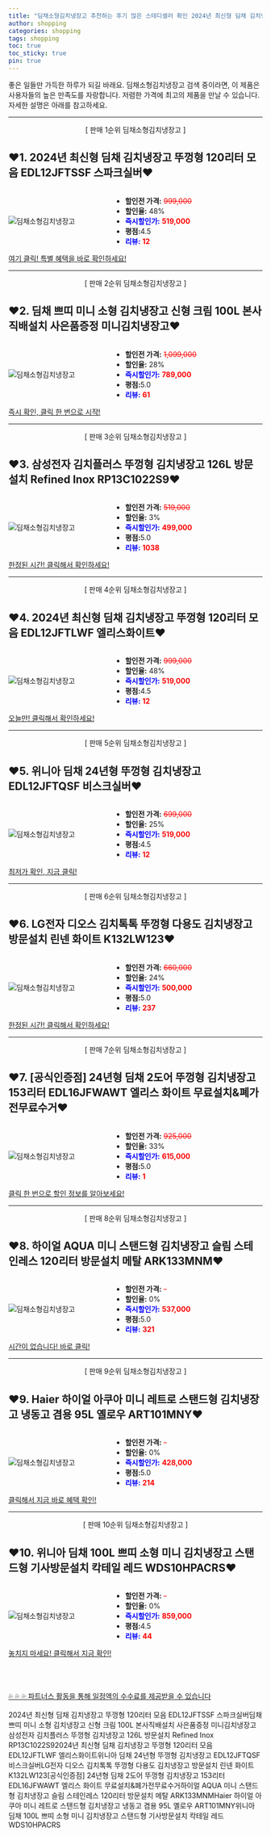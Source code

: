 ```yaml
---
title: "딤채소형김치냉장고 추천하는 후기 많은 스테디셀러 확인 2024년 최신형 딤채 김치냉장고 뚜껑형"
author: shopping
categories: shopping
tags: shopping
toc: true
toc_sticky: true
pin: true
---
```

좋은 일들만 가득한 하루가 되길 바래요. 딤채소형김치냉장고 검색 중이라면, 이 제품은 사용자들의 높은 만족도를 자랑합니다. 저렴한 가격에 최고의 제품을 만날 수 있습니다. 자세한 설명은 아래를 참고하세요.

---
<p class="toplist" style="margin: 0 auto; display: block; width: fit-content;">[ 판매 1순위 딤채소형김치냉장고 ]</p>

<h2><strong>❤️1. 2024년 최신형 딤채 김치냉장고 뚜껑형 120리터 모음 EDL12JFTSSF 스파크실버❤️</strong></h2>

<div style="display: flex; align-items: center;">
    <div style="flex: 0.4;">
        <img src="https://thumbnail8.coupangcdn.com/thumbnails/remote/230x230ex/image/vendor_inventory/5d13/425dcefebbf24ae70ef261e4ba9fc55d5dbcbb79f2da597913e2e156d6de.jpg" alt="딤채소형김치냉장고" style="max-width: 100%;">
    </div>
    <div style="flex: 0.6; margin-left: 10px;">
        <ul>
            <li><strong>할인전 가격:</strong> <del style="color: red;">999,000</del></li>
            <li><strong>할인율:</strong> 48%</li>
            <li><span style='color:blue'><strong>즉시할인가:</strong></span> <span style='color:red'><strong>519,000</strong></span></li>
            <li><strong>평점:</strong>4.5</li>
            <li><span style='color:blue'><strong>리뷰:</strong></span> <span style='color:red'><strong>12</strong></span></li>
        </ul>
    </div>
</div>
<div class="center">
    <a href="https://William4Davisa.github.io?lptag=AF9450613&subid=githubio&pageKey=7645967605&traceid=V0-153&itemId=20330149998&vendorItemId=90586324171" class="myButton">
        여기 클릭! 특별 혜택을 바로 확인하세요!
    </a>
</div>


---
<p class="toplist" style="margin: 0 auto; display: block; width: fit-content;">[ 판매 2순위 딤채소형김치냉장고 ]</p>

<h2><strong>❤️2. 딤채 쁘띠 미니 소형 김치냉장고 신형 크림 100L 본사직배설치 사은품증정 미니김치냉장고❤️</strong></h2>

<div style="display: flex; align-items: center;">
    <div style="flex: 0.4;">
        <img src="https://thumbnail7.coupangcdn.com/thumbnails/remote/230x230ex/image/vendor_inventory/562d/4d4a0201b9d166787970576f44fb5f273c179deec29851918ab91cbc67ab.jpg" alt="딤채소형김치냉장고" style="max-width: 100%;">
    </div>
    <div style="flex: 0.6; margin-left: 10px;">
        <ul>
            <li><strong>할인전 가격:</strong> <del style="color: red;">1,099,000</del></li>
            <li><strong>할인율:</strong> 28%</li>
            <li><span style='color:blue'><strong>즉시할인가:</strong></span> <span style='color:red'><strong>789,000</strong></span></li>
            <li><strong>평점:</strong>5.0</li>
            <li><span style='color:blue'><strong>리뷰:</strong></span> <span style='color:red'><strong>61</strong></span></li>
        </ul>
    </div>
</div>
<div class="center">
    <a href="https://William4Davisa.github.io?lptag=AF9450613&subid=githubio&pageKey=7431644078&traceid=V0-153&itemId=19303344004&vendorItemId=80926054180" class="myButton">
        즉시 확인, 클릭 한 번으로 시작!
    </a>
</div>


---
<p class="toplist" style="margin: 0 auto; display: block; width: fit-content;">[ 판매 3순위 딤채소형김치냉장고 ]</p>

<h2><strong>❤️3. 삼성전자 김치플러스 뚜껑형 김치냉장고 126L 방문설치 Refined Inox RP13C1022S9❤️</strong></h2>

<div style="display: flex; align-items: center;">
    <div style="flex: 0.4;">
        <img src="https://thumbnail6.coupangcdn.com/thumbnails/remote/230x230ex/image/retail/images/2023/05/18/12/0/f68912e3-b65c-4653-8b7a-264cba4807f3.jpg" alt="딤채소형김치냉장고" style="max-width: 100%;">
    </div>
    <div style="flex: 0.6; margin-left: 10px;">
        <ul>
            <li><strong>할인전 가격:</strong> <del style="color: red;">519,000</del></li>
            <li><strong>할인율:</strong> 3%</li>
            <li><span style='color:blue'><strong>즉시할인가:</strong></span> <span style='color:red'><strong>499,000</strong></span></li>
            <li><strong>평점:</strong>5.0</li>
            <li><span style='color:blue'><strong>리뷰:</strong></span> <span style='color:red'><strong>1038</strong></span></li>
        </ul>
    </div>
</div>
<div class="center">
    <a href="https://William4Davisa.github.io?lptag=AF9450613&subid=githubio&pageKey=7342429961&traceid=V0-153&itemId=18875121802&vendorItemId=86003745230" class="myButton">
        한정된 시간! 클릭해서 확인하세요!
    </a>
</div>


---
<p class="toplist" style="margin: 0 auto; display: block; width: fit-content;">[ 판매 4순위 딤채소형김치냉장고 ]</p>

<h2><strong>❤️4. 2024년 최신형 딤채 김치냉장고 뚜껑형 120리터 모음 EDL12JFTLWF 엘리스화이트❤️</strong></h2>

<div style="display: flex; align-items: center;">
    <div style="flex: 0.4;">
        <img src="https://thumbnail7.coupangcdn.com/thumbnails/remote/230x230ex/image/vendor_inventory/8534/ec5b9a39e8421ee1c8a064931bb2e07193e73e6c5510c6e4aa7a938f3c81.jpg" alt="딤채소형김치냉장고" style="max-width: 100%;">
    </div>
    <div style="flex: 0.6; margin-left: 10px;">
        <ul>
            <li><strong>할인전 가격:</strong> <del style="color: red;">999,000</del></li>
            <li><strong>할인율:</strong> 48%</li>
            <li><span style='color:blue'><strong>즉시할인가:</strong></span> <span style='color:red'><strong>519,000</strong></span></li>
            <li><strong>평점:</strong>4.5</li>
            <li><span style='color:blue'><strong>리뷰:</strong></span> <span style='color:red'><strong>12</strong></span></li>
        </ul>
    </div>
</div>
<div class="center">
    <a href="https://William4Davisa.github.io?lptag=AF9450613&subid=githubio&pageKey=7645967605&traceid=V0-153&itemId=23254625427&vendorItemId=90586324218" class="myButton">
        오늘만! 클릭해서 확인하세요!
    </a>
</div>


---
<p class="toplist" style="margin: 0 auto; display: block; width: fit-content;">[ 판매 5순위 딤채소형김치냉장고 ]</p>

<h2><strong>❤️5. 위니아 딤채 24년형 뚜껑형 김치냉장고 EDL12JFTQSF  비스크실버❤️</strong></h2>

<div style="display: flex; align-items: center;">
    <div style="flex: 0.4;">
        <img src="https://thumbnail6.coupangcdn.com/thumbnails/remote/230x230ex/image/vendor_inventory/cf6a/842d72e7aca066436b59bc3e565ec2a767c847a2b7b65033ae25fffe0a9d.jpg" alt="딤채소형김치냉장고" style="max-width: 100%;">
    </div>
    <div style="flex: 0.6; margin-left: 10px;">
        <ul>
            <li><strong>할인전 가격:</strong> <del style="color: red;">699,000</del></li>
            <li><strong>할인율:</strong> 25%</li>
            <li><span style='color:blue'><strong>즉시할인가:</strong></span> <span style='color:red'><strong>519,000</strong></span></li>
            <li><strong>평점:</strong>4.5</li>
            <li><span style='color:blue'><strong>리뷰:</strong></span> <span style='color:red'><strong>12</strong></span></li>
        </ul>
    </div>
</div>
<div class="center">
    <a href="https://William4Davisa.github.io?lptag=AF9450613&subid=githubio&pageKey=7645967605&traceid=V0-153&itemId=20330149997&vendorItemId=90586052548" class="myButton">
        최저가 확인, 지금 클릭!
    </a>
</div>


---
<p class="toplist" style="margin: 0 auto; display: block; width: fit-content;">[ 판매 6순위 딤채소형김치냉장고 ]</p>

<h2><strong>❤️6. LG전자 디오스 김치톡톡 뚜껑형 다용도 김치냉장고 방문설치 린넨 화이트 K132LW123❤️</strong></h2>

<div style="display: flex; align-items: center;">
    <div style="flex: 0.4;">
        <img src="https://thumbnail6.coupangcdn.com/thumbnails/remote/230x230ex/image/vendor_inventory/50e8/b4b5537c4e8834d2ee0d592a8d4de587d256f45047476cabe887ee6798e5.jpg" alt="딤채소형김치냉장고" style="max-width: 100%;">
    </div>
    <div style="flex: 0.6; margin-left: 10px;">
        <ul>
            <li><strong>할인전 가격:</strong> <del style="color: red;">660,000</del></li>
            <li><strong>할인율:</strong> 24%</li>
            <li><span style='color:blue'><strong>즉시할인가:</strong></span> <span style='color:red'><strong>500,000</strong></span></li>
            <li><strong>평점:</strong>5.0</li>
            <li><span style='color:blue'><strong>리뷰:</strong></span> <span style='color:red'><strong>237</strong></span></li>
        </ul>
    </div>
</div>
<div class="center">
    <a href="https://William4Davisa.github.io?lptag=AF9450613&subid=githubio&pageKey=7339809070&traceid=V0-153&itemId=18862397428&vendorItemId=89982315410" class="myButton">
        한정된 시간! 클릭해서 확인하세요!
    </a>
</div>


---
<p class="toplist" style="margin: 0 auto; display: block; width: fit-content;">[ 판매 7순위 딤채소형김치냉장고 ]</p>

<h2><strong>❤️7. [공식인증점] 24년형 딤채 2도어 뚜껑형 김치냉장고 153리터 EDL16JFWAWT 엘리스 화이트 무료설치&폐가전무료수거❤️</strong></h2>

<div style="display: flex; align-items: center;">
    <div style="flex: 0.4;">
        <img src="https://thumbnail9.coupangcdn.com/thumbnails/remote/230x230ex/image/vendor_inventory/5f7c/6d75f8c5df414d7c05fe64ec4f6f7eaf7e1db417e9dd2933fe6d8edfd18c.jpg" alt="딤채소형김치냉장고" style="max-width: 100%;">
    </div>
    <div style="flex: 0.6; margin-left: 10px;">
        <ul>
            <li><strong>할인전 가격:</strong> <del style="color: red;">925,000</del></li>
            <li><strong>할인율:</strong> 33%</li>
            <li><span style='color:blue'><strong>즉시할인가:</strong></span> <span style='color:red'><strong>615,000</strong></span></li>
            <li><strong>평점:</strong>5.0</li>
            <li><span style='color:blue'><strong>리뷰:</strong></span> <span style='color:red'><strong>1</strong></span></li>
        </ul>
    </div>
</div>
<div class="center">
    <a href="https://William4Davisa.github.io?lptag=AF9450613&subid=githubio&pageKey=8074924809&traceid=V0-153&itemId=22744819477&vendorItemId=89780051501" class="myButton">
        클릭 한 번으로 할인 정보를 알아보세요!
    </a>
</div>


---
<p class="toplist" style="margin: 0 auto; display: block; width: fit-content;">[ 판매 8순위 딤채소형김치냉장고 ]</p>

<h2><strong>❤️8. 하이얼 AQUA 미니 스탠드형 김치냉장고 슬림 스테인레스 120리터 방문설치 메탈 ARK133MNM❤️</strong></h2>

<div style="display: flex; align-items: center;">
    <div style="flex: 0.4;">
        <img src="https://thumbnail10.coupangcdn.com/thumbnails/remote/230x230ex/image/retail/images/2610248634552135-57440a6b-8309-48d8-a03b-1c71e3f0dc58.jpg" alt="딤채소형김치냉장고" style="max-width: 100%;">
    </div>
    <div style="flex: 0.6; margin-left: 10px;">
        <ul>
            <li><strong>할인전 가격:</strong> <del style="color: red;">-</del></li>
            <li><strong>할인율:</strong> 0%</li>
            <li><span style='color:blue'><strong>즉시할인가:</strong></span> <span style='color:red'><strong>537,000</strong></span></li>
            <li><strong>평점:</strong>5.0</li>
            <li><span style='color:blue'><strong>리뷰:</strong></span> <span style='color:red'><strong>321</strong></span></li>
        </ul>
    </div>
</div>
<div class="center">
    <a href="https://William4Davisa.github.io?lptag=AF9450613&subid=githubio&pageKey=6988984049&traceid=V0-153&itemId=17099094543&vendorItemId=84272926780" class="myButton">
        시간이 없습니다! 바로 클릭!
    </a>
</div>


---
<p class="toplist" style="margin: 0 auto; display: block; width: fit-content;">[ 판매 9순위 딤채소형김치냉장고 ]</p>

<h2><strong>❤️9. Haier 하이얼 아쿠아 미니 레트로 스탠드형 김치냉장고 냉동고 겸용 95L 옐로우 ART101MNY❤️</strong></h2>

<div style="display: flex; align-items: center;">
    <div style="flex: 0.4;">
        <img src="https://thumbnail7.coupangcdn.com/thumbnails/remote/230x230ex/image/retail/images/5707551181189867-cc11f60d-8bb9-471f-a5b3-09c67bc66e17.png" alt="딤채소형김치냉장고" style="max-width: 100%;">
    </div>
    <div style="flex: 0.6; margin-left: 10px;">
        <ul>
            <li><strong>할인전 가격:</strong> <del style="color: red;">-</del></li>
            <li><strong>할인율:</strong> 0%</li>
            <li><span style='color:blue'><strong>즉시할인가:</strong></span> <span style='color:red'><strong>428,000</strong></span></li>
            <li><strong>평점:</strong>5.0</li>
            <li><span style='color:blue'><strong>리뷰:</strong></span> <span style='color:red'><strong>214</strong></span></li>
        </ul>
    </div>
</div>
<div class="center">
    <a href="https://William4Davisa.github.io?lptag=AF9450613&subid=githubio&pageKey=6311537725&traceid=V0-153&itemId=17099094544&vendorItemId=84272926783" class="myButton">
        클릭해서 지금 바로 혜택 확인!
    </a>
</div>


---
<p class="toplist" style="margin: 0 auto; display: block; width: fit-content;">[ 판매 10순위 딤채소형김치냉장고 ]</p>

<h2><strong>❤️10. 위니아 딤채 100L 쁘띠 소형 미니 김치냉장고 스탠드형 기사방문설치 칵테일 레드 WDS10HPACRS❤️</strong></h2>

<div style="display: flex; align-items: center;">
    <div style="flex: 0.4;">
        <img src="https://thumbnail8.coupangcdn.com/thumbnails/remote/230x230ex/image/vendor_inventory/9e8e/db344cfeade4dc1504cf267e6f3d00783dfee98012907ceb58c3f5e359bb.png" alt="딤채소형김치냉장고" style="max-width: 100%;">
    </div>
    <div style="flex: 0.6; margin-left: 10px;">
        <ul>
            <li><strong>할인전 가격:</strong> <del style="color: red;">-</del></li>
            <li><strong>할인율:</strong> 0%</li>
            <li><span style='color:blue'><strong>즉시할인가:</strong></span> <span style='color:red'><strong>859,000</strong></span></li>
            <li><strong>평점:</strong>4.5</li>
            <li><span style='color:blue'><strong>리뷰:</strong></span> <span style='color:red'><strong>44</strong></span></li>
        </ul>
    </div>
</div>
<div class="center">
    <a href="https://William4Davisa.github.io?lptag=AF9450613&subid=githubio&pageKey=6942638999&traceid=V0-153&itemId=16840379047&vendorItemId=87707573648" class="myButton">
        놓치지 마세요! 클릭해서 지금 확인!
    </a>
</div>

<br><br><br>[💦 💦 💦 파트너스 활동을 통해 일정액의 수수료를 제공받을 수 있습니다](https://link.coupang.com/a/bcpT2c)<br><br>2024년 최신형 딤채 김치냉장고 뚜껑형 120리터 모음 EDL12JFTSSF 스파크실버딤채 쁘띠 미니 소형 김치냉장고 신형 크림 100L 본사직배설치 사은품증정 미니김치냉장고삼성전자 김치플러스 뚜껑형 김치냉장고 126L 방문설치 Refined Inox RP13C1022S92024년 최신형 딤채 김치냉장고 뚜껑형 120리터 모음 EDL12JFTLWF 엘리스화이트위니아 딤채 24년형 뚜껑형 김치냉장고 EDL12JFTQSF  비스크실버LG전자 디오스 김치톡톡 뚜껑형 다용도 김치냉장고 방문설치 린넨 화이트 K132LW123[공식인증점] 24년형 딤채 2도어 뚜껑형 김치냉장고 153리터 EDL16JFWAWT 엘리스 화이트 무료설치&폐가전무료수거하이얼 AQUA 미니 스탠드형 김치냉장고 슬림 스테인레스 120리터 방문설치 메탈 ARK133MNMHaier 하이얼 아쿠아 미니 레트로 스탠드형 김치냉장고 냉동고 겸용 95L 옐로우 ART101MNY위니아 딤채 100L 쁘띠 소형 미니 김치냉장고 스탠드형 기사방문설치 칵테일 레드 WDS10HPACRS